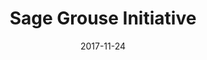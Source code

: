 ---
layout: site
title: "Sage Grouse Initiative"
date: 2017-11-24
categories: [community]
version: 4.4.6
major: 4
minor: 4
patch: 6
slug: sage-grouse-initiative
link: https://map.sagegrouseinitiative.com/ecosystem/mesic-resources?ll=43.4799,-110.7624
permalink: /sites/:slug
---